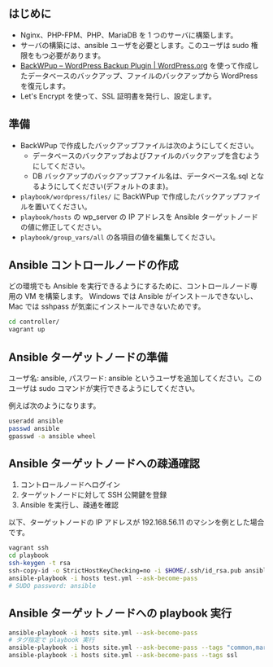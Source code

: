 ## はじめに
- Nginx、PHP-FPM、PHP、MariaDB を 1 つのサーバに構築します。
- サーバの構築には、ansible ユーザを必要とします。このユーザは sudo 権限をもつ必要があります。
- [BackWPup – WordPress Backup Plugin | WordPress.org](https://ja.wordpress.org/plugins/backwpup/) を使って作成したデータベースのバックアップ、ファイルのバックアップから WordPress を復元します。
- Let's Encrypt を使って、SSL 証明書を発行し、設定します。

## 準備
- BackWPup で作成したバックアップファイルは次のようにしてください。
  - データベースのバックアップおよびファイルのバックアップを含むようにしてください。
  - DB バックアップのバックアップファイル名は、データベース名.sql となるようにしてください(デフォルトのまま)。
- `playbook/wordpress/files/` に BackWPup で作成したバックアップファイルを置いてください。
- `playbook/hosts` の wp_server の IP アドレスを Ansible ターゲットノードの値に修正してください。
- `playbook/group_vars/all` の各項目の値を編集してください。

## Ansible コントロールノードの作成
どの環境でも Ansible を実行できるようにするために、コントロールノード専用の VM を構築します。
Windows では Ansible がインストールできないし、Mac では sshpass が気楽にインストールできないためです。

```bash
cd controller/
vagrant up
```

## Ansible ターゲットノードの準備
ユーザ名: ansible, パスワード: ansible というユーザを追加してください。このユーザは sudo コマンドが実行できるようにしてください。

例えば次のようになります。

```bash
useradd ansible
passwd ansible
gpasswd -a ansible wheel
```

## Ansible ターゲットノードへの疎通確認
1. コントロールノードへログイン
1. ターゲットノードに対して SSH 公開鍵を登録
1. Ansible を実行し、疎通を確認

以下、ターゲットノードの IP アドレスが 192.168.56.11 のマシンを例とした場合です。

```bash
vagrant ssh
cd playbook
ssh-keygen -t rsa
ssh-copy-id -o StrictHostKeyChecking=no -i $HOME/.ssh/id_rsa.pub ansible@192.168.56.11
ansible-playbook -i hosts test.yml --ask-become-pass
# SUDO password: ansible
```

## Ansible ターゲットノードへの playbook 実行
```bash
ansible-playbook -i hosts site.yml --ask-become-pass
# タグ指定で playbook 実行
ansible-playbook -i hosts site.yml --ask-become-pass --tags "common,mariadb,nginx,php,php-fpm,wordpress"
ansible-playbook -i hosts site.yml --ask-become-pass --tags ssl
```
